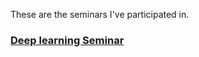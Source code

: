 These are the seminars I've participated in.

### [Deep learning Seminar](http://tianyuanzhang.com/teaching/)
